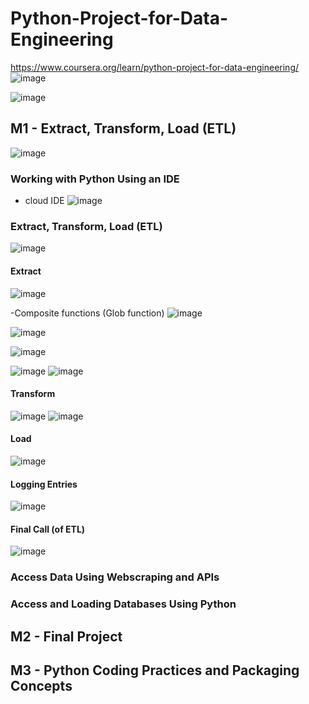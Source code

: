 # Python-Project-for-Data-Engineering
https://www.coursera.org/learn/python-project-for-data-engineering/
![image](https://github.com/user-attachments/assets/3d5fce17-7944-4567-8fe1-3dec65b5fa50)

![image](https://github.com/user-attachments/assets/a933f127-c5d7-449b-a0ea-e676e78b66f0)


## M1 - Extract, Transform, Load (ETL)
![image](https://github.com/user-attachments/assets/e5231f59-dfaa-472d-b52f-ec2f1821792e)

### Working with Python Using an IDE
- cloud IDE
  ![image](https://github.com/user-attachments/assets/d13f210b-6ff2-428a-8d27-b9de6227069d)

### Extract, Transform, Load (ETL)
![image](https://github.com/user-attachments/assets/f32ded8a-fd3a-452a-8fdf-109cf48a1e91)
#### Extract
![image](https://github.com/user-attachments/assets/87efc6d8-3101-4a88-bd23-95eb3b483ef1)

-Composite functions (Glob function)
![image](https://github.com/user-attachments/assets/4c7f7e79-4efd-4026-aade-b0ae36c0fa61)

![image](https://github.com/user-attachments/assets/1506f2f3-45d8-4c80-9cc7-6c2feb7eb3fa)

![image](https://github.com/user-attachments/assets/5884f073-4fbd-4293-88df-63cda9e5ca5c)

![image](https://github.com/user-attachments/assets/0a315307-7ed6-4149-90d0-86b60f8d48bf)
![image](https://github.com/user-attachments/assets/2c2970ac-a361-4aa0-a353-5d8012f6947a)

#### Transform
![image](https://github.com/user-attachments/assets/c1a3f565-4cc3-4387-9a58-f2b9b99add85)
![image](https://github.com/user-attachments/assets/a324446f-4b5b-439e-bec3-0217d9dfd667)

#### Load
![image](https://github.com/user-attachments/assets/3ed61094-1abe-4e99-ae85-4699205d6ad8)

#### Logging Entries
![image](https://github.com/user-attachments/assets/88076a6a-89c9-4dab-abd8-cef7fa910539)

#### Final Call (of ETL)
![image](https://github.com/user-attachments/assets/423510ab-96ad-443e-9744-cbf4e6502767)


### Access Data Using Webscraping and APIs

### Access and Loading Databases Using Python


## M2 - Final Project

## M3 - Python Coding Practices and Packaging Concepts
